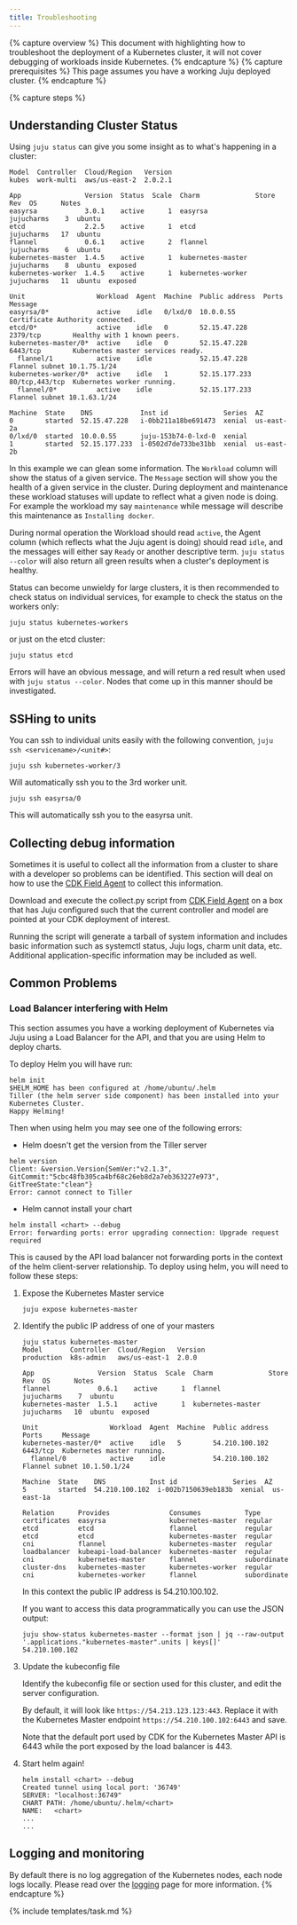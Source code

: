 ```yaml
---
title: Troubleshooting
---
```


{% capture overview %}
This document with highlighting how to troubleshoot the deployment of a Kubernetes cluster, it will not cover debugging of workloads inside Kubernetes. 
{% endcapture %}
{% capture prerequisites %}
This page assumes you have a working Juju deployed cluster.
{% endcapture %}

{% capture steps %}
## Understanding Cluster Status

Using `juju status` can give you some insight as to what's happening in a cluster:


```
Model  Controller  Cloud/Region   Version
kubes  work-multi  aws/us-east-2  2.0.2.1

App                Version  Status  Scale  Charm              Store       Rev  OS      Notes
easyrsa            3.0.1    active      1  easyrsa            jujucharms    3  ubuntu  
etcd               2.2.5    active      1  etcd               jujucharms   17  ubuntu  
flannel            0.6.1    active      2  flannel            jujucharms    6  ubuntu  
kubernetes-master  1.4.5    active      1  kubernetes-master  jujucharms    8  ubuntu  exposed
kubernetes-worker  1.4.5    active      1  kubernetes-worker  jujucharms   11  ubuntu  exposed

Unit                  Workload  Agent  Machine  Public address  Ports           Message
easyrsa/0*            active    idle   0/lxd/0  10.0.0.55                       Certificate Authority connected.
etcd/0*               active    idle   0        52.15.47.228    2379/tcp        Healthy with 1 known peers.
kubernetes-master/0*  active    idle   0        52.15.47.228    6443/tcp        Kubernetes master services ready.
  flannel/1           active    idle            52.15.47.228                    Flannel subnet 10.1.75.1/24
kubernetes-worker/0*  active    idle   1        52.15.177.233   80/tcp,443/tcp  Kubernetes worker running.
  flannel/0*          active    idle            52.15.177.233                   Flannel subnet 10.1.63.1/24

Machine  State    DNS            Inst id              Series  AZ
0        started  52.15.47.228   i-0bb211a18be691473  xenial  us-east-2a
0/lxd/0  started  10.0.0.55      juju-153b74-0-lxd-0  xenial  
1        started  52.15.177.233  i-0502d7de733be31bb  xenial  us-east-2b
```

In this example we can glean some information. The `Workload` column will show the status of a given service. The `Message` section will show you the health of a given service in the cluster. During deployment and maintenance these workload statuses will update to reflect what a given node is doing. For example the workload my say `maintenance` while message will describe this maintenance as `Installing docker`.

During normal operation the Workload should read `active`, the Agent column (which reflects what the Juju agent is doing) should read `idle`, and the messages will either say `Ready` or another descriptive term. `juju status --color` will also return all green results when a cluster's deployment is healthy. 

Status can become unwieldy for large clusters, it is then recommended to check status on individual services, for example to check the status on the workers only:

    juju status kubernetes-workers

or just on the etcd cluster:

    juju status etcd

Errors will have an obvious message, and will return a red result when used with `juju status --color`. Nodes that come up in this manner should be investigated.   

## SSHing to units

You can ssh to individual units easily with the following convention, `juju ssh <servicename>/<unit#>`:

    juju ssh kubernetes-worker/3

Will automatically ssh you to the 3rd worker unit.

    juju ssh easyrsa/0 

This will automatically ssh you to the easyrsa unit. 

## Collecting debug information

Sometimes it is useful to collect all the information from a cluster to share with a developer so problems can be identified. This section will deal on how to use the [CDK Field Agent](https://github.com/juju-solutions/cdk-field-agent) to collect this information.

Download and execute the collect.py script from [CDK Field Agent](https://github.com/juju-solutions/cdk-field-agent) on a box that has Juju configured such that the current controller and model are pointed at your CDK deployment of interest.

Running the script will generate a tarball of system information and includes basic information such as systemctl status, Juju logs, charm unit data, etc. Additional application-specific information may be included as well.

## Common Problems

### Load Balancer interfering with Helm

This section assumes you have a working deployment of Kubernetes via Juju using a Load Balancer for the API, and that you are using Helm to deploy charts. 

To deploy Helm you will have run: 

```
helm init
$HELM_HOME has been configured at /home/ubuntu/.helm
Tiller (the helm server side component) has been installed into your Kubernetes Cluster.
Happy Helming!
```

Then when using helm you may see one of the following errors: 

* Helm doesn't get the version from the Tiller server

```
helm version
Client: &version.Version{SemVer:"v2.1.3", GitCommit:"5cbc48fb305ca4bf68c26eb8d2a7eb363227e973", GitTreeState:"clean"}
Error: cannot connect to Tiller
```

* Helm cannot install your chart

```
helm install <chart> --debug
Error: forwarding ports: error upgrading connection: Upgrade request required
```

This is caused by the API load balancer not forwarding ports in the context of the helm client-server relationship. To deploy using helm, you will need to follow these steps: 

1. Expose the Kubernetes Master service

   ```
   juju expose kubernetes-master
   ```

1. Identify the public IP address of one of your masters

   ```
   juju status kubernetes-master
   Model       Controller  Cloud/Region   Version
   production  k8s-admin   aws/us-east-1  2.0.0

   App                Version  Status  Scale  Charm              Store       Rev  OS      Notes
   flannel            0.6.1    active      1  flannel            jujucharms    7  ubuntu
   kubernetes-master  1.5.1    active      1  kubernetes-master  jujucharms   10  ubuntu  exposed

   Unit                  Workload  Agent  Machine  Public address  Ports     Message
   kubernetes-master/0*  active    idle   5        54.210.100.102    6443/tcp  Kubernetes master running.
     flannel/0           active    idle            54.210.100.102              Flannel subnet 10.1.50.1/24

   Machine  State    DNS           Inst id              Series  AZ
   5        started  54.210.100.102  i-002b7150639eb183b  xenial  us-east-1a

   Relation      Provides               Consumes           Type
   certificates  easyrsa                kubernetes-master  regular
   etcd          etcd                   flannel            regular
   etcd          etcd                   kubernetes-master  regular
   cni           flannel                kubernetes-master  regular
   loadbalancer  kubeapi-load-balancer  kubernetes-master  regular
   cni           kubernetes-master      flannel            subordinate
   cluster-dns   kubernetes-master      kubernetes-worker  regular
   cni           kubernetes-worker      flannel            subordinate
   ```

   In this context the public IP address is 54.210.100.102.

   If you want to access this data programmatically you can use the JSON output:

   ```
   juju show-status kubernetes-master --format json | jq --raw-output '.applications."kubernetes-master".units | keys[]'
   54.210.100.102
   ```

1. Update the kubeconfig file

   Identify the kubeconfig file or section used for this cluster, and edit the server configuration.

   By default, it will look like ```https://54.213.123.123:443```. Replace it with the Kubernetes Master endpoint ```https://54.210.100.102:6443``` and save.

   Note that the default port used by CDK for the Kubernetes Master API is 6443 while the port exposed by the load balancer is 443.

1. Start helm again!

   ```
   helm install <chart> --debug
   Created tunnel using local port: '36749'
   SERVER: "localhost:36749"
   CHART PATH: /home/ubuntu/.helm/<chart>
   NAME:   <chart>
   ...
   ...
   ```

## Logging and monitoring

By default there is no log aggregation of the Kubernetes nodes, each node logs locally. Please read over the [logging](https://kubernetes.io/docs/getting-started-guides/ubuntu/logging/) page for more information.
{% endcapture %}

{% include templates/task.md %}
